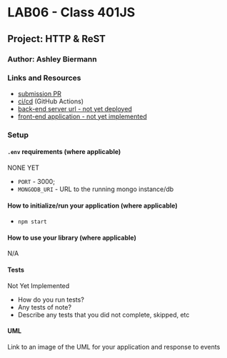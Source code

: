 # LAB06 - Class 401JS

## Project: HTTP & ReST

### Author: Ashley Biermann

### Links and Resources

- [submission PR](https://github.com/ashleybiermann/apiserver/pull/1)
- [ci/cd](https://github.com/401-advanced-javascript-ashley-biermann/notes/tree/master/.github/workflows) (GitHub Actions)
- [back-end server url - not yet deployed](http://xyz.com)
- [front-end application - not yet implemented](http://xyz.com)

### Setup

#### `.env` requirements (where applicable)
NONE YET
- `PORT` - 3000;
- `MONGODB_URI` - URL to the running mongo instance/db

#### How to initialize/run your application (where applicable)

- `npm start`

#### How to use your library (where applicable)
N/A

#### Tests
Not Yet Implemented
- How do you run tests?
- Any tests of note?
- Describe any tests that you did not complete, skipped, etc

#### UML

Link to an image of the UML for your application and response to events
